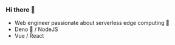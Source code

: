 ### Hi there 👋

- Web engineer passionate about serverless edge computing 🚀
- Deno 🦕 / NodeJS 
- Vue / React 
